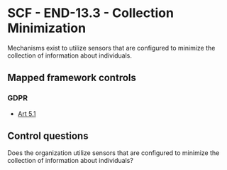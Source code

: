 # SCF - END-13.3 - Collection Minimization
Mechanisms exist to utilize sensors that are configured to minimize the collection of information about individuals.
## Mapped framework controls
### GDPR
- [Art 5.1](../gdpr/art5.md#Article-51)
  
## Control questions
Does the organization utilize sensors that are configured to minimize the collection of information about individuals?
  